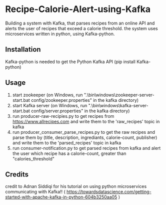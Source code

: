 # Recipe-Calorie-Alert-using-Kafka

Building a system with Kafka, that parses recipes from an online API and alerts the user of recipes that exceed a calorie threshold.
the system uses microservices written in python, using Kafka-python.

## Installation

Kafka-python is needed to get the Python Kafka API (pip install Kafka-python)

## Usage

1. start zookeeper (on Windows, run ".\bin\windows\zookeeper-server-start.bat config/zookeeper.properties" in the kafka directory)
2. start Kafka server (on Windows, run ".\bin\windows\kafka-server-start.bat config/server.properties" in the kafka directory)
3. run producer-raw-recipies.py to get recipes from https://www.allrecipes.com and write them to the 'raw_recipes' topic in kafka
4. run producer_consumer_parse_recipes.py to get the raw recipes and parse them by (title, description, ingrediants, calorie-count, publisher) and write them to the 'parsed_recipes' topic in kafka  
5. run consumer-notification.py to get parsed recipes from kafka and alert the user which recipe has a calorie-count, greater than "calories_threshold"

## Credits

credit to Adnan Siddiqi for his tutorial on using python microservices communicating with Kafka!!
( https://towardsdatascience.com/getting-started-with-apache-kafka-in-python-604b3250aa05 )
